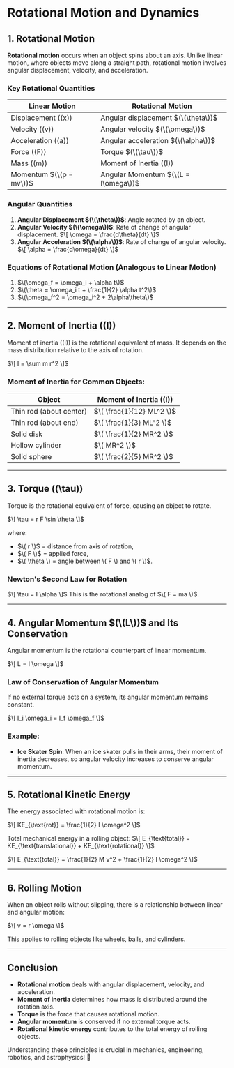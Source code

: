 # **Rotational Motion and Dynamics**  

## **1. Rotational Motion**  
**Rotational motion** occurs when an object spins about an axis. Unlike linear motion, where objects move along a straight path, rotational motion involves angular displacement, velocity, and acceleration.

### **Key Rotational Quantities**
| Linear Motion | Rotational Motion |
|--------------|-----------------|
| Displacement (\(x\)) | Angular displacement $(\(\theta\))$ |
| Velocity (\(v\)) | Angular velocity $(\(\omega\))$ |
| Acceleration (\(a\)) | Angular acceleration $(\(\alpha\))$ |
| Force (\(F\)) | Torque $(\(\tau\))$ |
| Mass (\(m\)) | Moment of Inertia (\(I\)) |
| Momentum $(\(p = mv\))$ | Angular Momentum $(\(L = I\omega\))$ |

### **Angular Quantities**
1. **Angular Displacement $(\(\theta\))$**: Angle rotated by an object.
2. **Angular Velocity $(\(\omega\))$**: Rate of change of angular displacement.
   $\[
   \omega = \frac{d\theta}{dt}
   \]$
3. **Angular Acceleration $(\(\alpha\))$**: Rate of change of angular velocity.
   $\[
   \alpha = \frac{d\omega}{dt}
   \]$

### **Equations of Rotational Motion (Analogous to Linear Motion)**
1. $\(\omega_f = \omega_i + \alpha t\)$
2. $\(\theta = \omega_i t + \frac{1}{2} \alpha t^2\)$
3. $\(\omega_f^2 = \omega_i^2 + 2\alpha\theta\)$

---

## **2. Moment of Inertia (\(I\))**  
Moment of inertia (\(I\)) is the rotational equivalent of mass. It depends on the mass distribution relative to the axis of rotation.

$\[
I = \sum m r^2
\]$

### **Moment of Inertia for Common Objects:**
| Object | Moment of Inertia (\(I\)) |
|--------|-------------------------|
| Thin rod (about center) | $\( \frac{1}{12} ML^2 \)$ |
| Thin rod (about end) | $\( \frac{1}{3} ML^2 \)$ |
| Solid disk | $\( \frac{1}{2} MR^2 \)$ |
| Hollow cylinder | $\( MR^2 \)$ |
| Solid sphere | $\( \frac{2}{5} MR^2 \)$ |

---

## **3. Torque (\(\tau\))**  
Torque is the rotational equivalent of force, causing an object to rotate.

$\[
\tau = r F \sin \theta
\]$

where:
- $\( r \)$ = distance from axis of rotation,
- $\( F \)$ = applied force,
- $\( \theta \) = angle between \( F \) and \( r \)$.

### **Newton's Second Law for Rotation**
$\[
\tau = I \alpha
\]$
This is the rotational analog of $\( F = ma \)$.

---

## **4. Angular Momentum $(\(L\))$ and Its Conservation**  
Angular momentum is the rotational counterpart of linear momentum.

$\[
L = I \omega
\]$

### **Law of Conservation of Angular Momentum**  
If no external torque acts on a system, its angular momentum remains constant.

$\[
I_i \omega_i = I_f \omega_f
\]$

### **Example:**
- **Ice Skater Spin**: When an ice skater pulls in their arms, their moment of inertia decreases, so angular velocity increases to conserve angular momentum.

---

## **5. Rotational Kinetic Energy**
The energy associated with rotational motion is:

$\[
KE_{\text{rot}} = \frac{1}{2} I \omega^2
\]$

Total mechanical energy in a rolling object:
$\[
E_{\text{total}} = KE_{\text{translational}} + KE_{\text{rotational}}
\]$

$\[
E_{\text{total}} = \frac{1}{2} M v^2 + \frac{1}{2} I \omega^2
\]$

---

## **6. Rolling Motion**
When an object rolls without slipping, there is a relationship between linear and angular motion:

$\[
v = r \omega
\]$

This applies to rolling objects like wheels, balls, and cylinders.

---

## **Conclusion**
- **Rotational motion** deals with angular displacement, velocity, and acceleration.
- **Moment of inertia** determines how mass is distributed around the rotation axis.
- **Torque** is the force that causes rotational motion.
- **Angular momentum** is conserved if no external torque acts.
- **Rotational kinetic energy** contributes to the total energy of rolling objects.

Understanding these principles is crucial in mechanics, engineering, robotics, and astrophysics! 🚀
